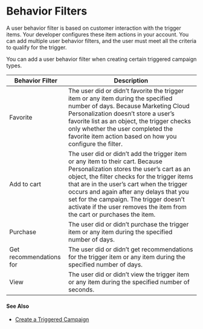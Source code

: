 

# Behavior Filters

A user behavior filter is based on customer interaction with the trigger
items. Your developer configures these item actions in your account. You can
add multiple user behavior filters, and the user must meet all the criteria to
qualify for the trigger.

You can add a user behavior filter when creating certain triggered campaign
types.

Behavior Filter | Description  
---|---  
Favorite | The user did or didn’t favorite the trigger item or any item during the specified number of days. Because Marketing Cloud Personalization doesn’t store a user’s favorite list as an object, the trigger checks only whether the user completed the favorite item action based on how you configure the filter.  
Add to cart | The user did or didn’t add the trigger item or any item to their cart. Because Personalization stores the user’s cart as an object, the filter checks for the trigger items that are in the user’s cart when the trigger occurs and again after any delays that you set for the campaign. The trigger doesn’t activate if the user removes the item from the cart or purchases the item.  
Purchase | The user did or didn’t purchase the trigger item or any item during the specified number of days.  
Get recommendations for | The user did or didn’t get recommendations for the trigger item or any item during the specified number of days.  
View | The user did or didn’t view the trigger item or any item during the specified number of seconds.  
  
#### See Also

  * [Create a Triggered Campaign](https://help.salesforce.com/s/articleView?id=sf.mc_pers_triggered_campaign_create.htm&language=en_US&type=5 "Use a triggered campaign to launch a journey when a specific action or event occurs. For example, send a promotion to a shopper who spent time viewing a product but didn’t purchase. You can recommend unread articles or products to a visitor who has spent more than 5 minutes reading about a topic. You can remind new users to complete onboarding steps, or alert sales reps when target prospects spend a certain amount of time on your site. When creating a triggered campaign, you can define when to trigger the campaign, which users to target, and which experiences to deliver.")

